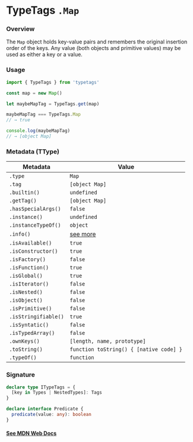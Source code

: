 # TypeTags `.Map`

### Overview

The `Map` object holds key-value pairs and remembers the original insertion order of the keys. Any value (both objects and primitive values) may be used as either a key or a value.

### Usage

```js
import { TypeTags } from 'typetags'

const map = new Map()

let maybeMapTag = TypeTags.get(map)

maybeMapTag === TypeTags.Map
// → true

console.log(maybeMapTag)
// → [object Map]
```

### Metadata (TType)

| Metadata             | Value                                   |
| -------------------- | --------------------------------------- |
| `.type`              | `Map`                                   |
| `.tag`               | `[object Map]`                          |
| `.builtin()`         | `undefined`                             |
| `.getTag()`          | `[object Map]`                          |
| `.hasSpecialArgs()`  | `false`                                 |
| `.instance()`        | `undefined`                             |
| `.instanceTypeOf()`  | `object`                                |
| `.info()`            | [see more]()                            |
| `.isAvailable()`     | `true`                                  |
| `.isConstructor()`   | `true`                                  |
| `.isFactory()`       | `false`                                 |
| `.isFunction()`      | `true`                                  |
| `.isGlobal()`        | `true`                                  |
| `.isIterator()`      | `false`                                 |
| `.isNested()`        | `false`                                 |
| `.isObject()`        | `false`                                 |
| `.isPrimitive()`     | `false`                                 |
| `.isStringifiable()` | `true`                                  |
| `.isSyntatic()`      | `false`                                 |
| `.isTypedArray()`    | `false`                                 |
| `.ownKeys()`         | `[length, name, prototype]`             |
| `.toString()`        | `function toString() { [native code] }` |
| `.typeOf()`          | `function`                              |

### Signature

```ts
declare type ITypeTags = {
  [key in Types | NestedTypes]: Tags
}

declare interface Predicate {
  predicate(value: any): boolean
}
```

#### [See MDN Web Docs](https://developer.mozilla.org/en-US/docs/Web/JavaScript/Reference/Global_Objects/Map)
